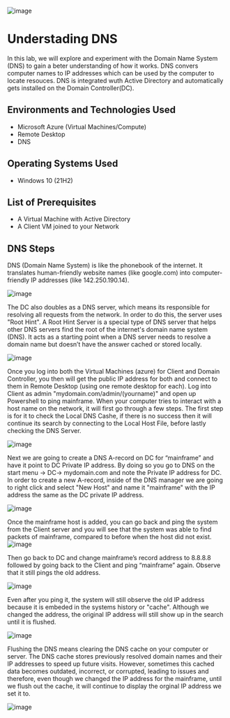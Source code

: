 ![image](https://github.com/user-attachments/assets/519d2d0c-4daa-495b-83de-2193453e8b70)


<h1>Understading DNS</h1>
In this lab, we will explore and experiment with the Domain Name System (DNS) to gain a beter understanding of how it works. DNS convers computer names to IP addresses which can be used by the computer to locate resouces. DNS is integrated wuth Active Directory and automatically gets installed on the Domain Controller(DC).

<h2>Environments and Technologies Used</h2>

- Microsoft Azure (Virtual Machines/Compute)
- Remote Desktop
- DNS

<h2>Operating Systems Used </h2>

- Windows 10</b> (21H2)

<h2>List of Prerequisites</h2>

- A Virtual Machine with Active Directory
- A Client VM joined to your Network 

<h2>DNS Steps</h2>

DNS (Domain Name System) is like the phonebook of the internet. It translates human-friendly website names (like google.com) into computer-friendly IP addresses (like 142.250.190.14).

![image](https://github.com/user-attachments/assets/bcdfe05a-a96e-4401-aabe-9e9855a48462)

The DC also doubles as a DNS server, which means its responsible for resolving all requests from the network. In order to do this, the server uses "Root Hint". A Root Hint Server is a special type of DNS server that helps other DNS servers find the root of the internet's domain name system (DNS). It acts as a starting point when a DNS server needs to resolve a domain name but doesn’t have the answer cached or stored locally.

![image](https://github.com/user-attachments/assets/47cabd30-7941-44a9-b4d5-e651280554b7)

Once you log into both the Virtual Machines (azure) for Client and Domain Controller, you then will get the public IP address for both and connect to them in Remote Desktop (using one remote desktop for each). Log into Client as admin "mydomain.com/admin/(yourname)" and open up Powershell to ping mainframe. When your computer tries to interact with a host name on the network, it will first go through a few steps. The first step is for it to check the Local DNS Cashe, if there is no success then it will continue its search by connecting to the Local Host File, before lastly checking the DNS Server.

![image](https://github.com/user-attachments/assets/8fe92000-fd14-4fe0-860a-8737f22f10b5)

Next we are going to create a DNS A-record on DC for “mainframe” and have it point to DC Private IP address. By doing so you go to DNS on the start menu -> DC-> mydomain.com and note the Private IP address for DC. In order to create a new A-record, inside of the DNS manager we are going to right click and select "New Host" and name it "mainframe" with the IP address the same as the DC private IP address.


![image](https://github.com/user-attachments/assets/c30d4965-b368-49b5-b39a-2c87534a4bc2)

Once the mainframe host is added, you can go back and ping the system from the Client server and you will see that the system was able to find packets of mainframe, compared to before when the host did not exist.
![image](https://github.com/user-attachments/assets/51fcfb7a-7f09-4c25-8e48-c2ebd3178b02)

Then go back to DC and change mainframe’s record address to 8.8.8.8 followed by going back to the Client and ping “mainframe” again. Observe that it still pings the old address.

![image](https://github.com/user-attachments/assets/486c852a-161a-4184-b51a-422fb7ff658f)

Even after you ping it, the system will still observe the old IP address because it is embeded in the systems history or "cache". Although we changed the address, the original IP address will still show up in the search until it is flushed.

![image](https://github.com/user-attachments/assets/4da59cf5-824d-4d14-8874-63055d911ce1)

Flushing the DNS means clearing the DNS cache on your computer or server. The DNS cache stores previously resolved domain names and their IP addresses to speed up future visits. However, sometimes this cached data becomes outdated, incorrect, or corrupted, leading to issues and therefore, even though we changed the IP address for the mainframe, until we flush out the cache, it will continue to display the orginal IP address we set it to.

![image](https://github.com/user-attachments/assets/2490bf50-a1e5-4920-90de-ad5f73420901)


